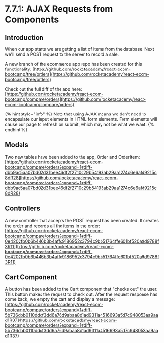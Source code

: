 # 7.7.1: AJAX Requests from Components

## Introduction

When our app starts we are getting a list of items from the database. Next we'll send a POST request to the server to record a sale.

A new branch of the ecommerce app repo has been created for this functionality: [https://github.com/rocketacademy/react-ecom-bootcamp/tree/orders](https://github.com/rocketacademy/react-ecom-bootcamp/tree/orders)

Check out the full diff of the app here: [https://github.com/rocketacademy/react-ecom-bootcamp/compare/orders](https://github.com/rocketacademy/react-ecom-bootcamp/compare/orders)

{% hint style="info" %}
Note that using AJAX means we don't need to encapsulate our input elements in HTML form elements. Form elements will cause our page to refresh on submit, which may not be what we want.
{% endhint %}

## Models

Two new tables have been added to the app, Order and OrderItem: [https://github.com/rocketacademy/react-ecom-bootcamp/compare/orders?expand=1#diff-dbb9ac5aa07bd02d31bee46df2f2710c29b54193ab29aa1274c6e6afd9215c8dR28](https://github.com/rocketacademy/react-ecom-bootcamp/compare/orders?expand=1#diff-dbb9ac5aa07bd02d31bee46df2f2710c29b54193ab29aa1274c6e6afd9215c8dR28)

## Controllers

A new controller that accepts the POST request has been created. It creates the order and records all the items in the order: [https://github.com/rocketacademy/react-ecom-bootcamp/compare/orders?expand=1#diff-0e4202fb0b6b446b3b4affc9186952c3794c9bb51764ffe601bf520a9d9788f3R11](https://github.com/rocketacademy/react-ecom-bootcamp/compare/orders?expand=1#diff-0e4202fb0b6b446b3b4affc9186952c3794c9bb51764ffe601bf520a9d9788f3R11)

## Cart Component

A button has been added to the Cart component that "checks out" the user. This button makes the request to check out. After the request response has come back, we empty the cart and display a message: [https://github.com/rocketacademy/react-ecom-bootcamp/compare/orders?expand=1#diff-5b736dbb0110ddcf3dd6a76d9abaa8d1ad9311a4516693a5d7c948053aa9aad1R37](https://github.com/rocketacademy/react-ecom-bootcamp/compare/orders?expand=1#diff-5b736dbb0110ddcf3dd6a76d9abaa8d1ad9311a4516693a5d7c948053aa9aad1R37)
